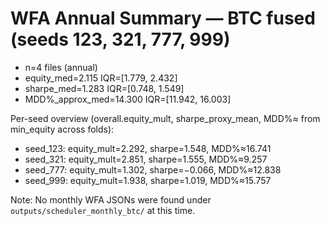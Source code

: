 # WFA Annual Summary — BTC fused (seeds 123, 321, 777, 999)

- n=4 files (annual)
- equity_med=2.115  IQR=[1.779, 2.432]
- sharpe_med=1.283  IQR=[0.748, 1.549]
- MDD%_approx_med=14.300  IQR=[11.942, 16.003]

Per-seed overview (overall.equity_mult, sharpe_proxy_mean, MDD%≈ from min_equity across folds):
- seed_123: equity_mult=2.292, sharpe=1.548, MDD%≈16.741
- seed_321: equity_mult=2.851, sharpe=1.555, MDD%≈9.257
- seed_777: equity_mult=1.302, sharpe=−0.066, MDD%≈12.838
- seed_999: equity_mult=1.938, sharpe=1.019, MDD%≈15.757

Note: No monthly WFA JSONs were found under `outputs/scheduler_monthly_btc/` at this time.
